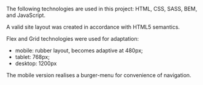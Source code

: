 The following technologies are used in this project: HTML, CSS, SASS, BEM, and JavaScript.

A valid site layout was created in accordance with HTML5 semantics.

Flex and Grid technologies were used for adaptation:

- mobile: rubber layout, becomes adaptive at 480px;
- tablet: 768px;
- desktop: 1200px

The mobile version realises a burger-menu for convenience of navigation.

